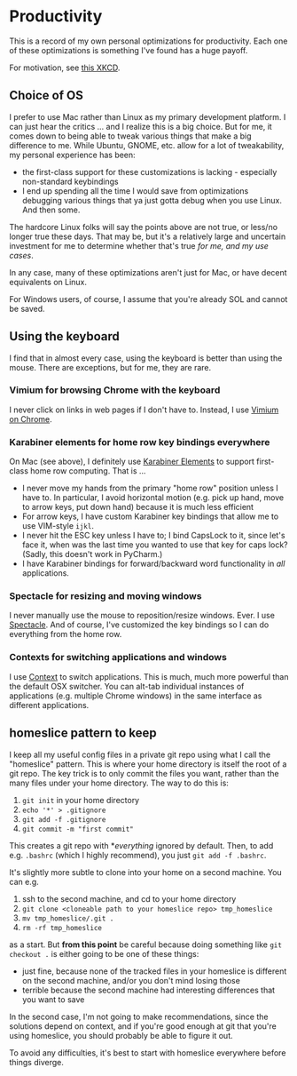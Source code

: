 # Productivity

This is a record of my own personal optimizations for productivity.
Each one of these optimizations is something I've found has a huge payoff.

For motivation, see [this XKCD](https://xkcd.com/1205/).

## Choice of OS
I prefer to use Mac rather than Linux as my primary development platform.
I can just hear the critics ... and I realize this is a big choice.  But for me,
it comes down to being able to tweak various things that make a big difference to me.
While Ubuntu, GNOME, etc. allow for a lot of tweakability, my personal experience has been:
* the first-class support for these customizations is lacking - especially non-standard keybindings
* I end up spending all the time I would save from optimizations debugging various things that
ya just gotta debug when you use Linux.  And then some.

The hardcore Linux folks will say the points above are not true, or less/no longer true these days.
That may be, but it's a relatively large and uncertain investment for me to determine whether
that's true *for me, and my use cases*.

In any case, many of these optimizations aren't just for Mac, or have decent equivalents on Linux.

For Windows users, of course, I assume that you're already SOL and cannot be saved.

## Using the keyboard
I find that in almost every case, using the keyboard is better than using the mouse.
There are exceptions, but for me, they are rare.

### Vimium for browsing Chrome with the keyboard
I never click on links in web pages if I don't have to.
Instead, I use [Vimium on Chrome](https://chrome.google.com/webstore/detail/vimium/dbepggeogbaibhgnhhndojpepiihcmeb?hl=en).

### Karabiner elements for home row key bindings everywhere
On Mac (see above), I definitely use [Karabiner Elements](https://karabiner-elements.pqrs.org/)
to support first-class home row computing. That is ...

* I never move my hands from the primary "home row" position unless I have to.
In particular, I avoid horizontal motion (e.g. pick up hand, move to arrow keys, put down hand)
because it is much less efficient
* For arrow keys, I have custom Karabiner key bindings that allow me to use VIM-style `ijkl`.
* I never hit the ESC key unless I have to; I bind CapsLock to it, since let's face it, when was
the last time you wanted to use that key for caps lock?  (Sadly, this doesn't work in PyCharm.)
* I have Karabiner bindings for forward/backward word functionality in *all* applications.


### Spectacle for resizing and moving windows
I never manually use the mouse to reposition/resize windows.  Ever.  I use [Spectacle](https://www.spectacleapp.com/).
And of course, I've customized the key bindings so I can do everything from the home row.

### Contexts for switching applications and windows
I use [Context](https://contexts.co/) to switch applications.  This is much, much more powerful
than the default OSX switcher.  You can alt-tab individual instances of applications (e.g. multiple
Chrome windows) in the same interface as different applications.  

## homeslice pattern to keep 
I keep all my useful config files in a private git repo using what I call the "homeslice" pattern.
This is where your home directory is itself the root of a git repo.  The key trick is to only
commit the files you want, rather than the many files under your home directory.  The way to do this is:

1. `git init` in your home directory
2. `echo '*' > .gitignore`
3. `git add -f .gitignore`
4. `git commit -m "first commit"`

This creates a git repo with **everything* ignored by default.  Then, to add e.g. `.bashrc`
(which I highly recommend), you just `git add -f .bashrc`.  

It's slightly more subtle to clone into your home on a second machine.  You can e.g.

1. ssh to the second machine, and cd to your home directory
2. `git clone <cloneable path to your homeslice repo> tmp_homeslice`
3. `mv tmp_homeslice/.git .`
4. `rm -rf tmp_homeslice`

as a start.  But **from this point** be careful because doing something like `git checkout .`
is either going to be one of these things:
* just fine, because none of the tracked files in your homeslice is different on the second machine,
and/or you don't mind losing those
* terrible because the second machine had interesting differences that you want to save

In the second case, I'm not going to make recommendations, since the solutions depend on context,
and if you're good enough at git that you're using homeslice, you should probably be able to
figure it out.

To avoid any difficulties, it's best to start with homeslice everywhere before things diverge.
